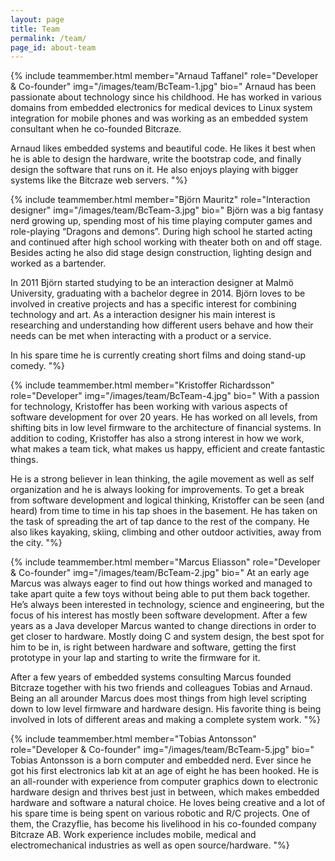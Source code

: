 ```yaml
---
layout: page
title: Team
permalink: /team/
page_id: about-team
---
```



{% include teammember.html member="Arnaud Taffanel" role="Developer & Co-founder" img="/images/team/BcTeam-1.jpg" bio="
Arnaud has been passionate about technology since his childhood. He has worked in various domains from embedded electronics for medical devices to Linux system integration for mobile phones and was working as an embedded system consultant when he co-founded Bitcraze.

Arnaud likes embedded systems and beautiful code. He likes it best when he is able to design the hardware, write the bootstrap code, and finally design the software that runs on it. He also enjoys playing with bigger systems like the Bitcraze web servers.
"%}

{% include teammember.html member="Björn Mauritz" role="Interaction designer" img="/images/team/BcTeam-3.jpg" bio="
Björn was a big fantasy nerd growing up, spending most of his time playing computer games and role-playing “Dragons and demons”. During high school he started acting and continued after high school working with theater both on and off stage. Besides acting he also did stage design construction, lighting design and worked as a bartender.

In 2011 Björn started studying to be an interaction designer at Malmö University, graduating with a bachelor degree in 2014. Björn loves to be involved in creative projects and has a specific interest for combining technology and art. 
As a interaction designer his main interest is researching and understanding how different users behave and how their needs can be met when interacting with a product or a service.

In his spare time he is currently creating short films and doing stand-up comedy.
"%}


{% include teammember.html member="Kristoffer Richardsson" role="Developer" img="/images/team/BcTeam-4.jpg" bio="
With a passion for technology, Kristoffer has been working with various aspects of software development for over 20 years. He has worked on all levels, from shifting bits in low level firmware to the architecture of financial systems. In addition to coding, Kristoffer has also a strong interest in how we work, what makes a team tick, what makes us happy, efficient and create fantastic things.

He is a strong believer in lean thinking, the agile movement as well as self organization and he is always looking for improvements. To get a break from software development and logical thinking, Kristoffer can be seen (and heard) from time to time in his tap shoes in the basement. He has taken on the task of spreading the art of tap dance to the rest of the company. He also likes kayaking, skiing, climbing and other outdoor activities, away from the city.
"%}


{% include teammember.html member="Marcus Eliasson" role="Developer & Co-founder" img="/images/team/BcTeam-2.jpg" bio="
At an early age Marcus was always eager to find out how things worked and managed to take apart quite a few toys without being able to put them back together. He’s always been interested in technology, science and engineering, but the focus of his interest has mostly been software development.
After a few years as a Java developer Marcus wanted to change directions in order to get closer to hardware. Mostly doing C and system design, the best spot for him to be in, is right between hardware and software, getting the first prototype in your lap and starting to write the firmware for it. 

After a few years of embedded systems consulting Marcus founded Bitcraze together with his two friends and colleagues Tobias and Arnaud.
Being an all arounder Marcus does most things from high level scripting down to low level firmware and hardware design. His favorite thing is being involved in lots of different areas and making a complete system work.
"%}


{% include teammember.html member="Tobias Antonsson" role="Developer & Co-founder" img="/images/team/BcTeam-5.jpg" bio="
Tobias Antonsson is a born computer and embedded nerd. Ever since he got his first electronics lab kit at an age of eight he has been hooked. He is an all-rounder with experience from computer graphics down to electronic hardware design and thrives best just in between, which makes embedded hardware and software a natural choice. 
He loves being creative and a lot of his spare time is being spent on various robotic and R/C projects. One of them, the Crazyflie, has become his livelihood in his co-founded company Bitcraze AB. Work experience includes mobile, medical and electromechanical industries as well as open source/hardware. 
"%}



